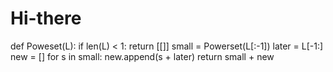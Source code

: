 # Hi-there
def Poweset(L):
    if len(L) < 1:
       return [[]]
    small = Powerset(L[:-1])
    later = L[-1:]
    new = []
    for s in small:
        new.append(s + later)
    return small + new
